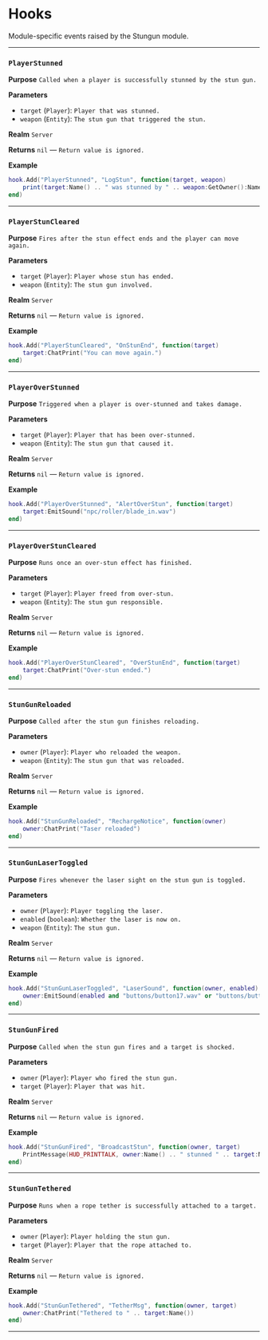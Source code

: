 # Hooks
Module-specific events raised by the Stungun module.

---
### `PlayerStunned`

**Purpose**
`Called when a player is successfully stunned by the stun gun.`

**Parameters**

* `target` (`Player`): `Player that was stunned.`
* `weapon` (`Entity`): `The stun gun that triggered the stun.`

**Realm**
`Server`

**Returns**
`nil` — `Return value is ignored.`

**Example**

```lua
hook.Add("PlayerStunned", "LogStun", function(target, weapon)
    print(target:Name() .. " was stunned by " .. weapon:GetOwner():Name())
end)
```

---

### `PlayerStunCleared`

**Purpose**
`Fires after the stun effect ends and the player can move again.`

**Parameters**

* `target` (`Player`): `Player whose stun has ended.`
* `weapon` (`Entity`): `The stun gun involved.`

**Realm**
`Server`

**Returns**
`nil` — `Return value is ignored.`

**Example**

```lua
hook.Add("PlayerStunCleared", "OnStunEnd", function(target)
    target:ChatPrint("You can move again.")
end)
```

---

### `PlayerOverStunned`

**Purpose**
`Triggered when a player is over-stunned and takes damage.`

**Parameters**

* `target` (`Player`): `Player that has been over-stunned.`
* `weapon` (`Entity`): `The stun gun that caused it.`

**Realm**
`Server`

**Returns**
`nil` — `Return value is ignored.`

**Example**

```lua
hook.Add("PlayerOverStunned", "AlertOverStun", function(target)
    target:EmitSound("npc/roller/blade_in.wav")
end)
```

---

### `PlayerOverStunCleared`

**Purpose**
`Runs once an over-stun effect has finished.`

**Parameters**

* `target` (`Player`): `Player freed from over-stun.`
* `weapon` (`Entity`): `The stun gun responsible.`

**Realm**
`Server`

**Returns**
`nil` — `Return value is ignored.`

**Example**

```lua
hook.Add("PlayerOverStunCleared", "OverStunEnd", function(target)
    target:ChatPrint("Over-stun ended.")
end)
```

---

### `StunGunReloaded`

**Purpose**
`Called after the stun gun finishes reloading.`

**Parameters**

* `owner` (`Player`): `Player who reloaded the weapon.`
* `weapon` (`Entity`): `The stun gun that was reloaded.`

**Realm**
`Server`

**Returns**
`nil` — `Return value is ignored.`

**Example**

```lua
hook.Add("StunGunReloaded", "RechargeNotice", function(owner)
    owner:ChatPrint("Taser reloaded")
end)
```

---

### `StunGunLaserToggled`

**Purpose**
`Fires whenever the laser sight on the stun gun is toggled.`

**Parameters**

* `owner` (`Player`): `Player toggling the laser.`
* `enabled` (`boolean`): `Whether the laser is now on.`
* `weapon` (`Entity`): `The stun gun.`

**Realm**
`Server`

**Returns**
`nil` — `Return value is ignored.`

**Example**

```lua
hook.Add("StunGunLaserToggled", "LaserSound", function(owner, enabled)
    owner:EmitSound(enabled and "buttons/button17.wav" or "buttons/button18.wav")
end)
```

---

### `StunGunFired`

**Purpose**
`Called when the stun gun fires and a target is shocked.`

**Parameters**

* `owner` (`Player`): `Player who fired the stun gun.`
* `target` (`Player`): `Player that was hit.`

**Realm**
`Server`

**Returns**
`nil` — `Return value is ignored.`

**Example**

```lua
hook.Add("StunGunFired", "BroadcastStun", function(owner, target)
    PrintMessage(HUD_PRINTTALK, owner:Name() .. " stunned " .. target:Name())
end)
```

---

### `StunGunTethered`

**Purpose**
`Runs when a rope tether is successfully attached to a target.`

**Parameters**

* `owner` (`Player`): `Player holding the stun gun.`
* `target` (`Player`): `Player that the rope attached to.`

**Realm**
`Server`

**Returns**
`nil` — `Return value is ignored.`

**Example**

```lua
hook.Add("StunGunTethered", "TetherMsg", function(owner, target)
    owner:ChatPrint("Tethered to " .. target:Name())
end)
```

---
